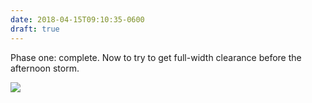 ```yaml
---
date: 2018-04-15T09:10:35-0600
draft: true
---
```




Phase one: complete. Now to try to get full-width clearance before the afternoon storm.

![](/images/2018/2cd30bd18e.jpg)



